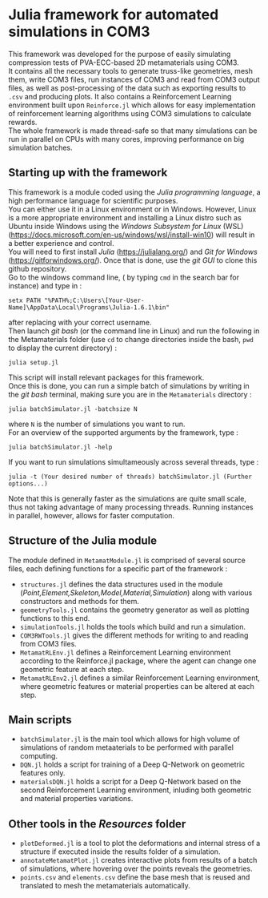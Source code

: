 # Julia framework for automated simulations in COM3

This framework was developed for the purpose of easily simulating compression tests of PVA-ECC-based 2D metamaterials using COM3.\
It contains all the necessary tools to generate truss-like geometries, mesh them, write COM3 files, run instances of COM3 and read from COM3 output files,
as well as post-processing of the data such as exporting results to `.csv` and producing plots. It also contains a Reinforcement Learning environment built upon `Reinforce.jl`
which allows for easy implementation of reinforcement learning algorithms using COM3 simulations to calculate rewards.\
The whole framework is made thread-safe so that many simulations can be run in parallel on CPUs with many cores, improving performance on big simulation batches.

## Starting up with the framework

This framework is a module coded using the *Julia programming language*, a high performance language for scientific purposes.\
You can either use it in a Linux environment or in Windows. However, Linux is a more appropriate environment and installing a Linux distro such as Ubuntu inside Windows using the *Windows Subsystem for Linux* (WSL) (https://docs.microsoft.com/en-us/windows/wsl/install-win10) will result in a better experience and control.\
You will need to first install *Julia* (https://julialang.org/) and *Git for Windows* (https://gitforwindows.org/). Once that is done, use the *git GUI* to clone this github repository.\
Go to the windows command line, ( by typing `cmd` in the search bar for instance) and type in :
```
setx PATH "%PATH%;C:\Users\[Your-User-Name]\AppData\Local\Programs\Julia-1.6.1\bin"
```
after replacing with your correct username.\
Then launch *git bash* (or the command line in Linux) and run the following in the Metamaterials folder (use `cd` to change directories inside the bash, `pwd` to display the current directory) :
```
julia setup.jl
``` 
This script will install relevant packages for this framework.\
Once this is done, you can run a simple batch of simulations by writing in the *git bash* terminal, making sure you are in the `Metamaterials` directory :
```
julia batchSimulator.jl -batchsize N
```
where `N` is the number of simulations you want to run.\
For an overview of the supported arguments by the framework, type :
```
julia batchSimulator.jl -help
```
If you want to run simulations simultameously across several threads, type :
```
julia -t (Your desired number of threads) batchSimulator.jl (Further options...)
```
Note that this is generally faster as the simulations are quite small scale, thus not taking advantage of many processing threads. Running instances in parallel, however, allows for faster computation.

## Structure of the Julia module

The module defined in `MetamatModule.jl` is comprised of several source files, each defining functions for a specific part of the framework :
* `structures.jl` defines the data structures used in the module (*Point,Element,Skeleton,Model,Material,Simulation*) along with various constructors and methods for them.
* `geometryTools.jl` contains the geometry generator as well as plotting functions to this end.
* `simulationTools.jl` holds the tools which build and run a simulation.
* `COM3RWTools.jl` gives the different methods for writing to and reading from COM3 files.
* `MetamatRLEnv.jl` defines a Reinforcement Learning environment according to the Reinforce.jl package, where the agent can change one geometric feature at each step.
* `MetamatRLEnv2.jl` defines a similar Reinforcement Learning environment, where geometric features or material properties can be altered at each step.

## Main scripts

* `batchSimulator.jl` is the main tool which allows for high volume of simulations of random metaaterials to be performed with parallel computing.
* `DQN.jl` holds a script for training of a Deep Q-Network on geometric features only.
* `materialsDQN.jl` holds a script for a Deep Q-Network based on the second Reinforcement Learning environment, inluding both geometric and material properties variations.

## Other tools in the *Resources* folder

* `plotDeformed.jl` is a tool to plot the deformations and internal stress of a structure if executed inside the results folder of a simulation.
* `annotateMetamatPlot.jl` creates interactive plots from results of a batch of simulations, where hovering over the points reveals the geometries.
* `points.csv` and `elements.csv` define the base mesh that is reused and translated to mesh the metamaterials automatically.

